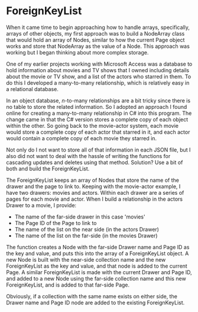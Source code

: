 # ForeignKeyList

When it came time to begin approaching how to handle arrays, specifically, arrays of other objects, my first
approach was to build a NodeArray class that would hold an array of Nodes, similar to how the current Page object
works and store that NodeArray as the value of a Node. This approach was working but I began thinking about more
complex storage.

One of my earlier projects working with Microsoft Access was a database to hold information about movies and TV shows
that I owned including details about the movie or TV show, and a list of the actors who starred in them. To do this
I developed a many-to-many relationship, which is relatively easy in a relational database.

In an object database, *n*-to-many relationships are a bit tricky since there is no table to store the related information.
So I adopted an approach I found online for creating a many-to-many relationship in C# into this program. The change came
in that the C# version stores a complete copy of each object within the other. So going back to the movie-actor system,
each movie would store a complete copy of each actor that starred in it, and each actor would contain a complete copy of
each movie they starred in.

Not only do I not want to store all of that information in each JSON file, but I also did not want to deal with the hassle
of writing the functions for cascading updates and deletes using that method. Solution? Use a bit of both and build the 
ForeignKeyList.

The ForeignKeyList keeps an array of Nodes that store the name of the drawer and the page to link to. Keeping with
the movie-actor example, I have two drawers: movies and actors. Within each drawer are a series of pages for each movie
and actor. When I build a relationship in the actors Drawer to a movie, I provide:

* The name of the far-side drawer in this case 'movies'
* The Page ID of the Page to link to
* The name of the list on the near side (in the actors Drawer)
* The name of the list on the far-side (in the movies Drawer)

The function creates a Node with the far-side Drawer name and Page ID as the key and value, and puts this into the array
of a ForeignKeyList object. A new Node is built with the near-side collection name and the new ForeignKeyList as the key
and value, and that node is added to the current Page. A similar ForeignKeyList is made with the current Drawer and Page
ID, and added to a new Node using the far-side collection name and this new ForeignKeyList, and is added to that far-side
Page.

Obviously, if a collection with the same name exists on either side, the Drawer name and Page ID node are added to the 
existing ForeignKeyList.
